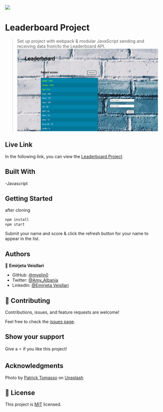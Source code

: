 ![](https://img.shields.io/badge/Microverse-blueviolet)

# Leaderboard Project

> Set up project with webpack & modular JavaScript sending and receiving data from/to the Leaderboard API.
![screenshot](/assets/bg.png)

## Live Link

In the following link, you can view the [Leaderboard Project](https://myelin0.github.io/Leaderboard/)

## Built With

-Javascript

## Getting Started

after cloning

```
npm install
npm start
```
Submit your name and score &
click the refresh button for your name to appear in the list.
## Authors

👤 **Emirjeta Veisllari**

- GitHub: [@myelin0](https://github.com/myelin0)
- Twitter: [@Amy_Albania](https://twitter.com/Amy_albania)
- LinkedIn: [@Emirjeta Veisllari](https://www.linkedin.com/in/emirjeta-veisllari/)

## 🤝 Contributing

Contributions, issues, and feature requests are welcome!

Feel free to check the [issues page](../../issues/).

## Show your support

Give a ⭐️ if you like this project!

## Acknowledgments

Photo by <a href="https://unsplash.com/@impatrickt?utm_source=unsplash&utm_medium=referral&utm_content=creditCopyText">Patrick Tomasso</a> on <a href="https://unsplash.com/s/photos/cover-photo?utm_source=unsplash&utm_medium=referral&utm_content=creditCopyText">Unsplash</a>
  

## 📝 License

This project is [MIT](./MIT.md) licensed.
